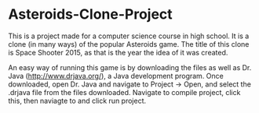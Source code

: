# Asteroids-Clone-Project
This is a project made for a computer science course in high school. It is a clone (in many ways) of the popular Asteroids game. 
The title of this clone is Space Shooter 2015, as that is the year the idea of it was created.

An easy way of running this game is by downloading the files as well as Dr. Java (http://www.drjava.org/), a Java development program. Once downloaded, 
open Dr. Java and navigate to Project -> Open, and select the .drjava file from the files downloaded. Navigate to compile project, click this, then naviagte to and click run project.
